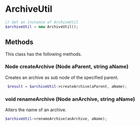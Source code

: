# ArchiveUtil

```php
// Get an instance of ArchiveUtil
$archiveUtil = new ArchiveUtil();
```


## Methods
This class has the following methods.


### Node createArchive (Node aParent, string aName)
Creates an archive as sub node of the specified parent.

```php
 $result = $archiveUtil->createArchive(aParent, aName);
```


### void renameArchive (Node anArchive, string aName)
Alters the name of an archive.

```php
$archiveUtil->renameArchive(anArchive, aName);
```

